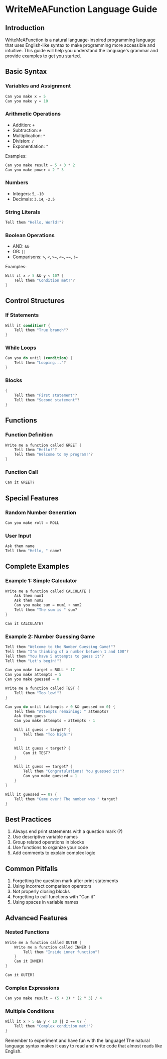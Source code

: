 # WriteMeAFunction Language Guide

## Introduction
WriteMeAFunction is a natural language-inspired programming language that uses English-like syntax to make programming more accessible and intuitive. This guide will help you understand the language's grammar and provide examples to get you started.

## Basic Syntax

### Variables and Assignment
```scheme
Can you make x = 5
Can you make y = 10
```

### Arithmetic Operations
- Addition: `+`
- Subtraction: `#`
- Multiplication: `*`
- Division: `/`
- Exponentiation: `^`

Examples:
```scheme
Can you make result = 5 + 3 * 2
Can you make power = 2 ^ 3
```

### Numbers
- Integers: `5`, `-10`
- Decimals: `3.14`, `-2.5`

### String Literals
```scheme
Tell them "Hello, World!"?
```

### Boolean Operations
- AND: `&&`
- OR: `||`
- Comparisons: `>`, `<`, `>=`, `<=`, `==`, `!=`

Examples:
```scheme
Will it x > 5 && y < 10? {
    Tell them "Condition met!"?
}
```

## Control Structures

### If Statements
```scheme
Will it condition? {
    Tell them "True branch"?
}
```

### While Loops
```scheme
Can you do until (condition) {
    Tell them "Looping..."?
}
```

### Blocks
```scheme
{
    Tell them "First statement"?
    Tell them "Second statement"?
}
```

## Functions

### Function Definition
```scheme
Write me a function called GREET {
    Tell them "Hello!"?
    Tell them "Welcome to my program!"?
}
```

### Function Call
```scheme
Can it GREET?
```

## Special Features

### Random Number Generation
```scheme
Can you make roll = ROLL
```

### User Input
```scheme
Ask them name
Tell them "Hello, " name?
```

## Complete Examples

### Example 1: Simple Calculator
```scheme
Write me a function called CALCULATE {
    Ask them num1
    Ask them num2
    Can you make sum = num1 + num2
    Tell them "The sum is " sum?
}

Can it CALCULATE?
```

### Example 2: Number Guessing Game
```scheme
Tell them "Welcome to the Number Guessing Game!"?
Tell them "I'm thinking of a number between 1 and 100"?
Tell them "You have 5 attempts to guess it"?
Tell them "Let's begin!"?

Can you make target = ROLL * 17
Can you make attempts = 5
Can you make guessed = 0

Write me a function called TEST {
    Tell them "Too low!"?
}

Can you do until (attempts > 0 && guessed == 0) {
    Tell them "Attempts remaining: " attempts?
    Ask them guess
    Can you make attempts = attempts - 1

    Will it guess > target? {
        Tell them "Too high!"?
    }

    Will it guess < target? {
        Can it TEST?
    }

    Will it guess == target? {
        Tell them "Congratulations! You guessed it!"?
        Can you make guessed = 1
    }
}

Will it guessed == 0? {
    Tell them "Game over! The number was " target?
}
```

## Best Practices

1. Always end print statements with a question mark (?)
2. Use descriptive variable names
3. Group related operations in blocks
4. Use functions to organize your code
5. Add comments to explain complex logic

## Common Pitfalls

1. Forgetting the question mark after print statements
2. Using incorrect comparison operators
3. Not properly closing blocks
4. Forgetting to call functions with "Can it"
5. Using spaces in variable names

## Advanced Features

### Nested Functions
```scheme
Write me a function called OUTER {
    Write me a function called INNER {
        Tell them "Inside inner function"?
    }
    Can it INNER?
}

Can it OUTER?
```

### Complex Expressions
```scheme
Can you make result = (5 + 3) * (2 ^ 3) / 4
```

### Multiple Conditions
```scheme
Will it x > 5 && y < 10 || z == 0? {
    Tell them "Complex condition met!"?
}
```

Remember to experiment and have fun with the language! The natural language syntax makes it easy to read and write code that almost reads like English.
